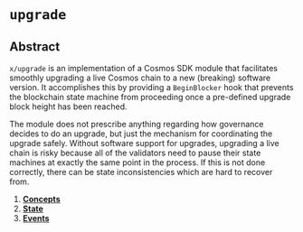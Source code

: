<!--
order: 0
title: Upgrade Overview
parent:
  title: "upgrade"
-->

# `upgrade`

## Abstract

`x/upgrade` is an implementation of a Cosmos SDK module that facilitates
smoothly upgrading a live Cosmos chain to a new (breaking) software version. It
accomplishes this by providing a `BeginBlocker` hook that prevents the
blockchain state machine from proceeding once a pre-defined upgrade block height
has been reached.

The module does not prescribe anything regarding how governance decides to do an
upgrade, but just the mechanism for coordinating the upgrade safely. Without
software support for upgrades, upgrading a live chain is risky because all of
the validators need to pause their state machines at exactly the same point in
the process. If this is not done correctly, there can be state inconsistencies
which are hard to recover from.

<!-- TOC -->

1. **[Concepts](01_concepts.md)**
2. **[State](02_state.md)**
3. **[Events](03_events.md)**
